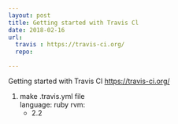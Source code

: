 ```yaml
---
layout: post
title: Getting started with Travis Cl
date: 2018-02-16
url:
  travis : https://travis-ci.org/
  repo:

---
```


Getting started with Travis Cl <a href ="{{post.url.travis}}"> https://travis-ci.org/</a>
1. make .travis.yml file <br>
  language: ruby
  rvm:
      - 2.2
